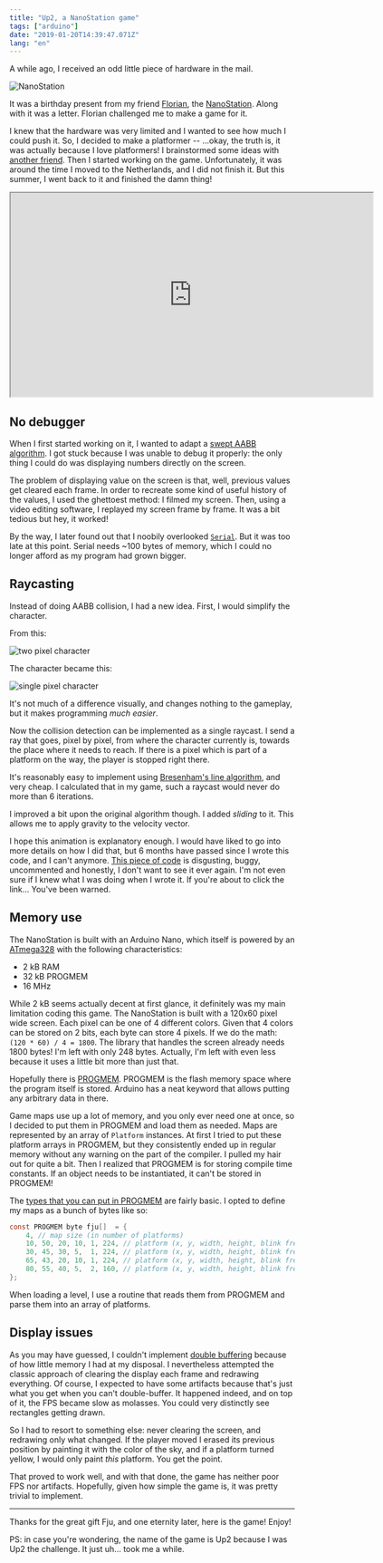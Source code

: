 ```yaml
---
title: "Up2, a NanoStation game"
tags: ["arduino"]
date: "2019-01-20T14:39:47.071Z"
lang: "en"
---
```


A while ago, I received an odd little piece of hardware in the mail.

![NanoStation](IMG_20170305_154054.jpg)

It was a birthday present from my friend [Florian](https://github.com/Fju/), the [NanoStation](https://github.com/Fju/NanoStation). Along with it was a letter. Florian challenged me to make a game for it.

I knew that the hardware was very limited and I wanted to see how much I could push it. So, I decided to make a platformer -- ...okay, the truth is, it was actually because I love platformers!
I brainstormed some ideas with [another friend](https://github.com/Inspirateur). Then I started working on the game.
Unfortunately, it was around the time I moved to the Netherlands, and I did not finish it. But this summer, I went back to it and finished the damn thing!

<iframe type="text/html" width="640" height="360" src="https://www.youtube.com/embed/51G9NCDZTCM?autoplay=0&origin=https://getkey.eu"></iframe>

## No debugger

When I first started working on it, I wanted to adapt a [swept AABB algorithm](https://blog.hamaluik.ca/posts/swept-aabb-collision-using-minkowski-difference/). I got stuck because I was unable to debug it properly: the only thing I could do was displaying numbers directly on the screen.

The problem of displaying value on the screen is that, well, previous values get cleared each frame. In order to recreate some kind of useful history of the values, I used the ghettoest method: I filmed my screen. Then, using a video editing software, I replayed my screen frame by frame. It was a bit tedious but hey, it worked!

By the way, I later found out that I noobily overlooked [`Serial`](https://www.arduino.cc/reference/en/language/functions/communication/serial/). But it was too late at this point. Serial needs ~100 bytes of memory, which I could no longer afford as my program had grown bigger.

## Raycasting

Instead of doing AABB collision, I had a new idea. First, I would simplify the character.

From this:

![two pixel character](two-pixel-character.svg)

The character became this:

![single pixel character](one-pixel-character.svg)

It's not much of a difference visually, and changes nothing to the gameplay, but it makes programming _much easier_.

Now the collision detection can be implemented as a single raycast. I send a ray that goes, pixel by pixel, from where the character currently is, towards the place where it needs to reach. If there is a pixel which is part of a platform on the way, the player is stopped right there.

<object type="image/svg+xml" data="brensenham_raycasting.svg"></object>

It's reasonably easy to implement using [Bresenham's line algorithm](https://en.wikipedia.org/wiki/Bresenham%27s_line_algorithm), and very cheap. I calculated that in my game, such a raycast would never do more than 6 iterations.

I improved a bit upon the original algorithm though. I added _sliding_ to it. This allows me to apply gravity to the velocity vector.


<object type="image/svg+xml" data="brensenham_raycasting_slidding.svg"></object>

I hope this animation is explanatory enough. I would have liked to go into more details on how I did that, but 6 months have passed since I wrote this code, and I can't anymore. [This piece of code](https://github.com/getkey/NanoStation/blob/01e2a71fc347b52e812ba32dc417568e35dd2386/src/up2/character.cpp#L7) is disgusting, buggy, uncommented and honestly, I don't want to see it ever again. I'm not even sure if I knew what I was doing when I wrote it. If you're about to click the link... You've been warned.

## Memory use

The NanoStation is built with an Arduino Nano, which itself is powered by an [ATmega328](https://en.wikipedia.org/wiki/ATmega328) with the following characteristics:

- 2 kB RAM
- 32 kB PROGMEM
- 16 MHz

While 2 kB seems actually decent at first glance, it definitely was my main limitation coding this game.
The NanoStation is built with a 120x60 pixel wide screen. Each pixel can be one of 4 different colors. Given that 4 colors can be stored on 2 bits, each byte can store 4 pixels.
If we do the math: `(120 * 60) / 4 = 1800`. The library that handles the screen already needs 1800 bytes!
I'm left with only 248 bytes. Actually, I'm left with even less because it uses a little bit more than just that.

Hopefully there is [PROGMEM](https://www.arduino.cc/reference/en/language/variables/utilities/progmem/). PROGMEM is the flash memory space where the program itself is stored. Arduino has a neat keyword that allows putting any arbitrary data in there.

Game maps use up a lot of memory, and you only ever need one at once, so I decided to put them in PROGMEM and load them as needed. Maps are represented by an array of `Platform` instances.
At first I tried to put these platform arrays in PROGMEM, but they consistently ended up in regular memory without any warning on the part of the compiler. I pulled my hair out for quite a bit. Then I realized that PROGMEM is for storing compile time constants. If an object needs to be instantiated, it can't be stored in PROGMEM!

The [types that you can put in PROGMEM](http://www.nongnu.org/avr-libc/user-manual/group__avr__pgmspace.html#typedef-members) are fairly basic. I opted to define my maps as a bunch of bytes like so:

```C
const PROGMEM byte fju[]  = {
	4, // map size (in number of platforms)
	10, 50, 20, 10, 1, 224, // platform (x, y, width, height, blink frequency, blink offset)
	30, 45, 30, 5,  1, 224, // platform (x, y, width, height, blink frequency, blink offset)
	65, 43, 20, 10, 1, 224, // platform (x, y, width, height, blink frequency, blink offset
	80, 55, 40, 5,  2, 160, // platform (x, y, width, height, blink frequency, blink offset
};
```

When loading a level, I use a routine that reads them from PROGMEM and parse them into an array of platforms.

## Display issues

As you may have guessed, I couldn't implement [double buffering](https://en.wikipedia.org/wiki/Multiple_buffering) because of how little memory I had at my disposal.
I nevertheless attempted the classic approach of clearing the display each frame and redrawing everything. Of course, I expected to have some artifacts because that's just what you get when you can't double-buffer. It happened indeed, and on top of it, the FPS became slow as molasses. You could very distinctly see rectangles getting drawn.

So I had to resort to something else: never clearing the screen, and redrawing only what changed. If the player moved I erased its previous position by painting it with the color of the sky, and if a platform turned yellow, I would only paint _this_ platform. You get the point.

That proved to work well, and with that done, the game has neither poor FPS nor artifacts. Hopefully, given how simple the game is, it was pretty trivial to implement.

---

Thanks for the great gift Fju, and one eternity later, here is the game! Enjoy!

PS: in case you're wondering, the name of the game is Up2 because I was Up2 the challenge. It just uh... took me a while.
